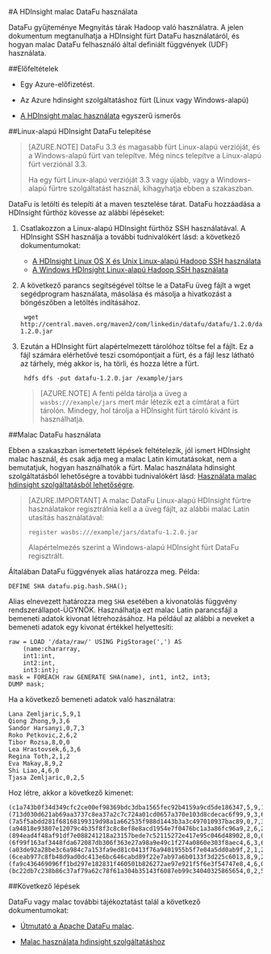 <properties
pageTitle="A HDInsight malac DataFu használata"
description="DataFu gyűjteménye tárak Hadoop való használatra. Megtudhatja, hogyan használhatja DataFu a malac a HDInsight fürt."
services="hdinsight"
documentationCenter=""
authors="Blackmist"
manager="jhubbard"
editor="cgronlun"/>

<tags
ms.service="hdinsight"
ms.devlang="na"
ms.topic="article"
ms.tgt_pltfrm="na"
ms.workload="big-data"
ms.date="08/23/2016"
ms.author="larryfr"/>

#<a name="use-datafu-with-pig-on-hdinsight"></a>A HDInsight malac DataFu használata

DataFu gyűjteménye Megnyitás tárak Hadoop való használatra. A jelen dokumentum megtanulhatja a HDInsight fürt DataFu használatáról, és hogyan malac DataFu felhasználó által definiált függvények (UDF) használata.

##<a name="prerequisites"></a>Előfeltételek

* Egy Azure-előfizetést.

* Az Azure hdinsight szolgáltatáshoz fürt (Linux vagy Windows-alapú)

* [A HDInsight malac használata](hdinsight-use-pig.md) egyszerű ismerős

##<a name="install-datafu-on-linux-based-hdinsight"></a>Linux-alapú HDInsight DataFu telepítése

> [AZURE.NOTE] DataFu 3.3 és magasabb fürt Linux-alapú verzióját, és a Windows-alapú fürt van telepítve. Még nincs telepítve a Linux-alapú fürt verziónál 3.3.
>
> Ha egy fürt Linux-alapú verzióját 3.3 vagy újabb, vagy a Windows-alapú fürtre szolgáltatást használ, kihagyhatja ebben a szakaszban.

DataFu is letölti és telepíti át a maven tesztelése tárat. DataFu hozzáadása a HDInsight fürthöz kövesse az alábbi lépéseket:

1. Csatlakozzon a Linux-alapú HDInsight fürthöz SSH használatával. A HDInsight SSH használja a további tudnivalókért lásd: a következő dokumentumokat:

    * [A HDInsight Linux OS X és Unix Linux-alapú Hadoop SSH használata](hdinsight-hadoop-linux-use-ssh-unix.md)
    * [A Windows HDInsight Linux-alapú Hadoop SSH használata](hdinsight-hadoop-linux-use-ssh-unix.md)
    
2. A következő parancs segítségével töltse le a DataFu üveg fájlt a wget segédprogram használata, másolása és másolja a hivatkozást a böngészőben a letöltés indításához.

        wget http://central.maven.org/maven2/com/linkedin/datafu/datafu/1.2.0/datafu-1.2.0.jar

3. Ezután a HDInsight fürt alapértelmezett tárolóhoz töltse fel a fájlt. Ez a fájl számára elérhetővé teszi csomópontjait a fürt, és a fájl lesz látható az tárhely, még akkor is, ha törli, és hozza létre a fürt.

        hdfs dfs -put datafu-1.2.0.jar /example/jars
    
    > [AZURE.NOTE] A fenti példa tárolja a üveg a `wasbs:///example/jars` mert már létezik ezt a címtárat a fürt tárolón. Mindegy, hol tárolja a HDInsight fürt tároló kívánt is használhatja.

##<a name="use-datafu-with-pig"></a>Malac DataFu használata

Ebben a szakaszban ismertetett lépések feltételezik, jól ismert HDInsight malac használ, és csak adja meg a malac Latin kimutatásokat, nem a bemutatjuk, hogyan használhatók a fürt. Malac használata hdinsight szolgáltatásból lehetőségre a további tudnivalókért lásd: [Használata malac hdinsight szolgáltatásból lehetőségre](hdinsight-use-pig.md).

> [AZURE.IMPORTANT] A malac DataFu Linux-alapú HDInsight fürtre használatakor regisztrálnia kell a a üveg fájlt, az alábbi malac Latin utasítás használatával:
>
> ```register wasbs:///example/jars/datafu-1.2.0.jar```
>
> Alapértelmezés szerint a Windows-alapú HDInsight fürt DataFu regisztrált.

Általában DataFu függvények alias határozza meg. Példa:

    DEFINE SHA datafu.pig.hash.SHA();
    
Alias elnevezett határozza meg `SHA` esetében a kivonatolás függvény rendszerállapot-ÜGYNÖK. Használhatja ezt malac Latin parancsfájl a bemeneti adatok kivonat létrehozásához. Ha például az alábbi a neveket a bemeneti adatok egy kivonat értékkel helyettesíti:

    raw = LOAD '/data/raw/' USING PigStorage(',') AS  
        (name:chararray, 
        int1:int, 
        int2:int,
        int3:int); 
    mask = FOREACH raw GENERATE SHA(name), int1, int2, int3; 
    DUMP mask;

Ha a következő bemeneti adatok való használatra:

    Lana Zemljaric,5,9,1
    Qiong Zhong,9,3,6
    Sandor Harsanyi,0,7,3
    Roko Petkovic,2,6,2
    Tibor Rozsa,8,0,0
    Lea Hrastovsek,6,3,6
    Regina Toth,2,1,2
    Eva Makay,8,9,2
    Shi Liao,4,6,0
    Tjasa Zemljaric,0,2,5
    
Hoz létre, akkor a következő kimenet:

    (c1a743b0f34d349cfc2ce00ef98369bdc3dba1565fec92b4159a9cd5de186347,5,9,1)
    (713d030d621ab69aa3737c8ea37a2c7c724a01cd0657a370e103d8cdecac6f99,9,3,6)
    (7a5f5abdd281f68168199319d98a1a662535f988d1443b3a3c497010937bac89,0,7,3)
    (a94818e93807e12079c4b35f8f3c8c8ef8e8acd1954e7f0476bc1a3a86fc96a9,2,6,2)
    (894ead4f48af91df7e088241218a23157bede7c52115272e417e95c046d48902,8,0,0)
    (6f99f163af3448fda672087db306f363e27a98a9e49c1f274a0860e303f8aec4,6,3,6)
    (a03de92a28be3c6a984c7a153fa9ed81c0413f76a9401955b5f7e04a5dd0ab9f,2,1,2)
    (6ceab977c8fb48d9ad0dc413e6bc646cabd89f22e7ab97a6b0133f3d225c6013,8,9,2)
    (fa9c436469096ff1bd297e182831f460501b826272ae97e921f5f6e3f54747e8,4,6,0)
    (bc22db7c238b86c37af79a62c78f61a304b35143f6087eb99c34040325865654,0,2,5)

##<a name="next-steps"></a>Következő lépések

DataFu vagy malac további tájékoztatást talál a következő dokumentumokat:

* [Útmutató a Apache DataFu malac](http://datafu.incubator.apache.org/docs/datafu/guide.html).

* [Malac használata hdinsight szolgáltatáshoz](hdinsight-use-pig.md)
